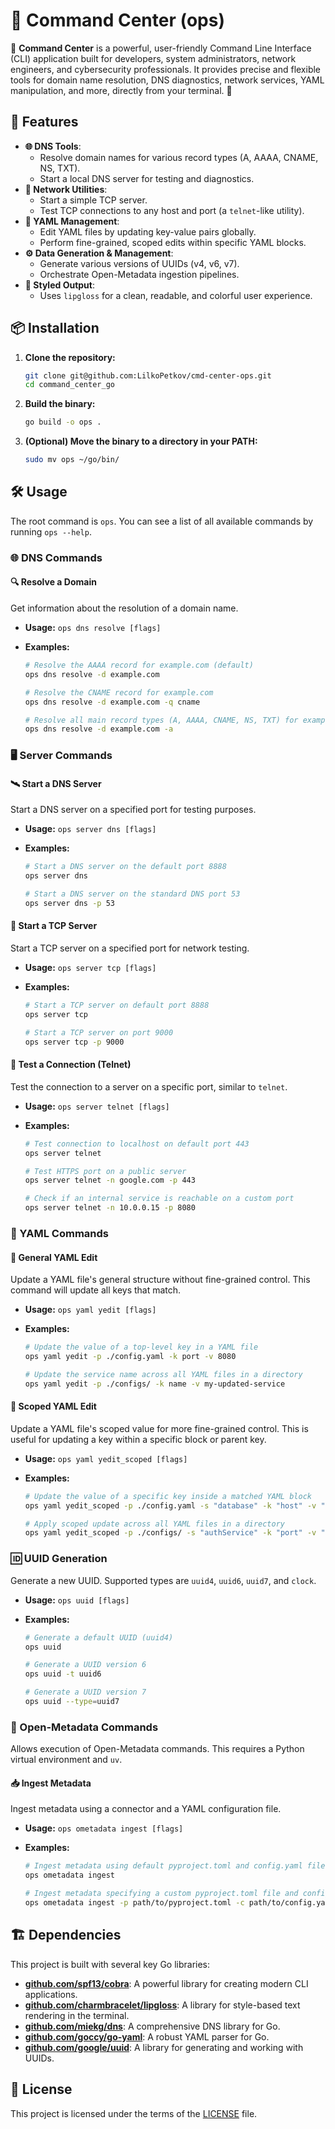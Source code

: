 # 🚀 Command Center (ops)

🌟 **Command Center** is a powerful, user-friendly Command Line Interface (CLI) application built for developers, system administrators, network engineers, and cybersecurity professionals. It provides precise and flexible tools for domain name resolution, DNS diagnostics, network services, YAML manipulation, and more, directly from your terminal. 🌟

## 🚀 Features

- **🌐 DNS Tools**:
  - Resolve domain names for various record types (A, AAAA, CNAME, NS, TXT).
  - Start a local DNS server for testing and diagnostics.
- **🔌 Network Utilities**:
  - Start a simple TCP server.
  - Test TCP connections to any host and port (a `telnet`-like utility).
- **📝 YAML Management**:
  - Edit YAML files by updating key-value pairs globally.
  - Perform fine-grained, scoped edits within specific YAML blocks.
- **⚙️ Data Generation & Management**:
  - Generate various versions of UUIDs (v4, v6, v7).
  - Orchestrate Open-Metadata ingestion pipelines.
- **🎨 Styled Output**:
  - Uses `lipgloss` for a clean, readable, and colorful user experience.

## 📦 Installation

1.  **Clone the repository:**

    ```sh
    git clone git@github.com:LilkoPetkov/cmd-center-ops.git
    cd command_center_go
    ```

2.  **Build the binary:**

    ```sh
    go build -o ops .
    ```

3.  **(Optional) Move the binary to a directory in your PATH:**
    ```sh
    sudo mv ops ~/go/bin/
    ```

## 🛠️ Usage

The root command is `ops`. You can see a list of all available commands by running `ops --help`.

### 🌐 DNS Commands

#### 🔍 Resolve a Domain

Get information about the resolution of a domain name.

- **Usage:** `ops dns resolve [flags]`
- **Examples:**

  ```sh
  # Resolve the AAAA record for example.com (default)
  ops dns resolve -d example.com

  # Resolve the CNAME record for example.com
  ops dns resolve -d example.com -q cname

  # Resolve all main record types (A, AAAA, CNAME, NS, TXT) for example.com
  ops dns resolve -d example.com -a
  ```

### 🖥️ Server Commands

#### 🛰️ Start a DNS Server

Start a DNS server on a specified port for testing purposes.

- **Usage:** `ops server dns [flags]`
- **Examples:**

  ```sh
  # Start a DNS server on the default port 8888
  ops server dns

  # Start a DNS server on the standard DNS port 53
  ops server dns -p 53
  ```

#### 🔗 Start a TCP Server

Start a TCP server on a specified port for network testing.

- **Usage:** `ops server tcp [flags]`
- **Examples:**

  ```sh
  # Start a TCP server on default port 8888
  ops server tcp

  # Start a TCP server on port 9000
  ops server tcp -p 9000
  ```

#### 📡 Test a Connection (Telnet)

Test the connection to a server on a specific port, similar to `telnet`.

- **Usage:** `ops server telnet [flags]`
- **Examples:**

  ```sh
  # Test connection to localhost on default port 443
  ops server telnet

  # Test HTTPS port on a public server
  ops server telnet -n google.com -p 443

  # Check if an internal service is reachable on a custom port
  ops server telnet -n 10.0.0.15 -p 8080
  ```

### 📝 YAML Commands

#### 🔧 General YAML Edit

Update a YAML file's general structure without fine-grained control. This command will update all keys that match.

- **Usage:** `ops yaml yedit [flags]`
- **Examples:**

  ```sh
  # Update the value of a top-level key in a YAML file
  ops yaml yedit -p ./config.yaml -k port -v 8080

  # Update the service name across all YAML files in a directory
  ops yaml yedit -p ./configs/ -k name -v my-updated-service
  ```

#### 🎯 Scoped YAML Edit

Update a YAML file's scoped value for more fine-grained control. This is useful for updating a key within a specific block or parent key.

- **Usage:** `ops yaml yedit_scoped [flags]`
- **Examples:**

  ```sh
  # Update the value of a specific key inside a matched YAML block
  ops yaml yedit_scoped -p ./config.yaml -s "database" -k "host" -v "localhost"

  # Apply scoped update across all YAML files in a directory
  ops yaml yedit_scoped -p ./configs/ -s "authService" -k "port" -v "8081"
  ```

### 🆔 UUID Generation

Generate a new UUID. Supported types are `uuid4`, `uuid6`, `uuid7`, and `clock`.

- **Usage:** `ops uuid [flags]`
- **Examples:**

  ```sh
  # Generate a default UUID (uuid4)
  ops uuid

  # Generate a UUID version 6
  ops uuid -t uuid6

  # Generate a UUID version 7
  ops uuid --type=uuid7
  ```

### 🔗 Open-Metadata Commands

Allows execution of Open-Metadata commands. This requires a Python virtual environment and `uv`.

#### 📥 Ingest Metadata

Ingest metadata using a connector and a YAML configuration file.

- **Usage:** `ops ometadata ingest [flags]`
- **Examples:**

  ```sh
  # Ingest metadata using default pyproject.toml and config.yaml files
  ops ometadata ingest

  # Ingest metadata specifying a custom pyproject.toml file and config.yaml
  ops ometadata ingest -p path/to/pyproject.toml -c path/to/config.yaml
  ```

## 🏗️ Dependencies

This project is built with several key Go libraries:

- **[github.com/spf13/cobra](https://github.com/spf13/cobra)**: A powerful library for creating modern CLI applications.
- **[github.com/charmbracelet/lipgloss](https://github.com/charmbracelet/lipgloss)**: A library for style-based text rendering in the terminal.
- **[github.com/miekg/dns](https://github.com/miekg/dns)**: A comprehensive DNS library for Go.
- **[github.com/goccy/go-yaml](https://github.com/goccy/go-yaml)**: A robust YAML parser for Go.
- **[github.com/google/uuid](https://github.com/google/uuid)**: A library for generating and working with UUIDs.

## 📄 License

This project is licensed under the terms of the [LICENSE](LICENSE) file.
